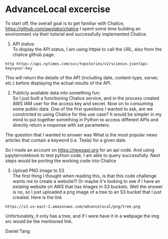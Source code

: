 # AdvanceLocal excercise

To start off, the overall goal is to get familiar with Chalice,
https://github.com/awslabs/chalice
I spent some time building an environment via their tutorial and successfully implemented Chalice.

1) API status:  
To display the API status, I am using httpie to call the URL, also from the chalice github page.
```
http https://api.nytimes.com/svc/topstories/v2/science.json?api-key=your-key
```
This will return the details of the API (including date, content-type, server, etc.) before displaying the actual results of the API.

2) Publicly available data into something fun:  
So I just built a functioning Chalice service, and in the process created AWS IAM user for the access key and secret. Now on to consuming some public data. 
One of the first questions I wanted to ask, are we constricted to using Chalice for this use case? It would be simpler in my mind to put together something in Python to access different APIs and directly return a response with set parameters.

The question that I wanted to answer was What is the most popular news articles that contain a keyword (i.e. Tesla) for a given date.

So I made an account on https://newsapi.org for an api code.
And using jupyternotebook to test python code, I am able to query successfully.
Next steps would be porting the working code into Chalice

3) Upload PNG image to S3  
The first thing I thought when reading this, is that this code challenge wants me to create a website?! 
Or maybe it's looking to see if I have an existing website on AWS that has images in S3 buckets. 
Well the answer is no, so I just uploaded a png image of a tree to an S3 bucket that I just created. 
Here is the link
```
https://s3.us-east-2.amazonaws.com/advancelocal/png/tree.png
```
Unfortunately, it only has a tree, and if I were have it in a webpage the img src would be the mentioned link.

Daniel Tang
